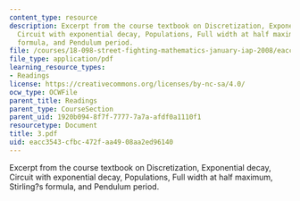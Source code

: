 ```yaml
---
content_type: resource
description: Excerpt from the course textbook on Discretization, Exponential decay,
  Circuit with exponential decay, Populations, Full width at half maximum, Stirling?s
  formula, and Pendulum period.
file: /courses/18-098-street-fighting-mathematics-january-iap-2008/eacc3543cfbc472faa4908aa2ed96140_3.pdf
file_type: application/pdf
learning_resource_types:
- Readings
license: https://creativecommons.org/licenses/by-nc-sa/4.0/
ocw_type: OCWFile
parent_title: Readings
parent_type: CourseSection
parent_uid: 1920b094-8f7f-7777-7a7a-afdf0a1110f1
resourcetype: Document
title: 3.pdf
uid: eacc3543-cfbc-472f-aa49-08aa2ed96140
---
```

Excerpt from the course textbook on Discretization, Exponential decay, Circuit with exponential decay, Populations, Full width at half maximum, Stirling?s formula, and Pendulum period.